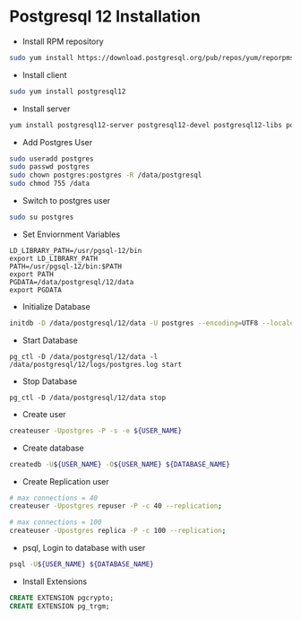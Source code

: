 # Postgresql 12 Installation

- Install RPM repository
```bash
sudo yum install https://download.postgresql.org/pub/repos/yum/reporpms/EL-7-x86_64/pgdg-redhat-repo-latest.noarch.rpm
```

- Install client
```bash
sudo yum install postgresql12
```

- Install server
```bash
yum install postgresql12-server postgresql12-devel postgresql12-libs postgresql12-contrib
```

- Add Postgres User
```bash
sudo useradd postgres
sudo passwd postgres
sudo chown postgres:postgres -R /data/postgresql
sudo chmod 755 /data
```

- Switch to postgres user
```bash
sudo su postgres
```

- Set Enviornment Variables
```
LD_LIBRARY_PATH=/usr/pgsql-12/bin
export LD_LIBRARY_PATH
PATH=/usr/pgsql-12/bin:$PATH
export PATH
PGDATA=/data/postgresql/12/data
export PGDATA
```

- Initialize Database
```bash
initdb -D /data/postgresql/12/data -U postgres --encoding=UTF8 --locale=ko_KR.UTF-8 --lc-collate=C --lc-ctype=ko_KR.UTF-8
```

- Start Database
```
pg_ctl -D /data/postgresql/12/data -l /data/postgresql/12/logs/postgres.log start
```

- Stop Database
```
pg_ctl -D /data/postgresql/12/data stop
```

- Create user
```bash
createuser -Upostgres -P -s -e ${USER_NAME}
```

- Create database
```bash
createdb -U${USER_NAME} -O${USER_NAME} ${DATABASE_NAME}
```

- Create Replication user
```bash
# max connections = 40
createuser -Upostgres repuser -P -c 40 --replication;

# max connections = 100
createuser -Upostgres replica -P -c 100 --replication;
```

- psql, Login to database with user
```bash
psql -U${USER_NAME} ${DATABASE_NAME}
```

- Install Extensions
```sql
CREATE EXTENSION pgcrypto;
CREATE EXTENSION pg_trgm;
```